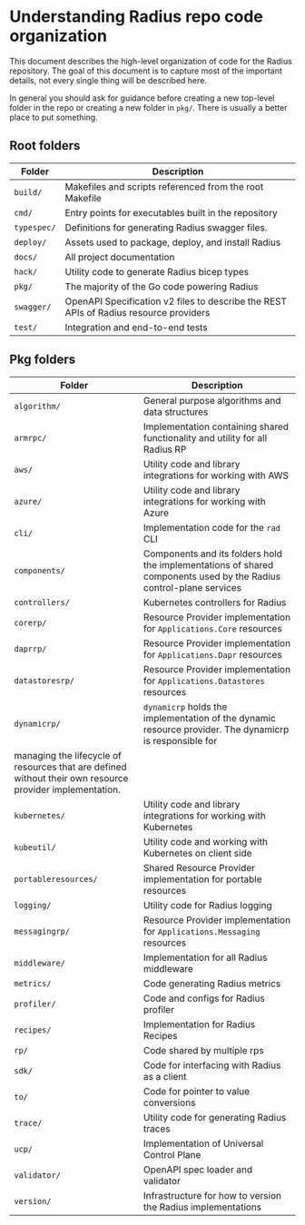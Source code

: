 # Understanding Radius repo code organization

This document describes the high-level organization of code for the Radius repository. The goal of this document is to capture most of the important details, not every single thing will be described here.

In general you should ask for guidance before creating a new top-level folder in the repo or creating a new folder in `pkg/`. There is usually a better place to put something.

## Root folders

| Folder     | Description                                                                           |
| ---------- | --------------------------------------------------------------------------------------|
| `build/`   | Makefiles and scripts referenced from the root Makefile                               |
| `cmd/`     | Entry points for executables built in the repository                                  |
| `typespec/`    | Definitions for generating Radius swagger files.                                      |
| `deploy/`  | Assets used to package, deploy, and install Radius                                    |
| `docs/`    | All project documentation                                                             |
| `hack/`    | Utility code to generate Radius bicep types                                           | 
| `pkg/`     | The majority of the Go code powering Radius                                           |
| `swagger/` | OpenAPI Specification v2 files to describe the REST APIs of Radius resource providers |
| `test/`    | Integration and end-to-end tests                                                      |


## Pkg folders

| Folder                 | Description                                                                             |
| ---------------------- | --------------------------------------------------------------------------------------- |
| `algorithm/`           | General purpose algorithms and data structures                                          |
| `armrpc/`              | Implementation containing shared functionality and utility for all Radius RP            |
| `aws/`                 | Utility code and library integrations for working with AWS                              |
| `azure/`               | Utility code and library integrations for working with Azure                            |
| `cli/`                 | Implementation code for the `rad` CLI                                                   |
| `components/`         | Components and its folders hold the implementations of shared components used by the Radius control-plane services                                                       |
| `controllers/`         | Kubernetes controllers for Radius                                                       |
| `corerp/`              | Resource Provider implementation for `Applications.Core` resources                      |
| `daprrp/`              | Resource Provider implementation for `Applications.Dapr` resources                      |
| `datastoresrp/`        | Resource Provider implementation for `Applications.Datastores` resources                |
| `dynamicrp/`        | `dynamicrp` holds the implementation of the dynamic resource provider. The dynamicrp is responsible for 
managing the lifecycle of resources that are defined without their own resource provider implementation.             |
| `kubernetes/`          | Utility code and library integrations for working with Kubernetes                       |
| `kubeutil/`            | Utility code and working with Kubernetes on client side                                 |
| `portableresources/`   | Shared Resource Provider implementation for portable resources                          |
| `logging/`             | Utility code for Radius logging                                                         |
| `messagingrp/`         | Resource Provider implementation for `Applications.Messaging` resources                 |
| `middleware/`          | Implementation for all Radius middleware                                                |
| `metrics/`             | Code generating Radius metrics                                                          |
| `profiler/`            | Code and configs for Radius profiler                                                    |
| `recipes/`             | Implementation for Radius Recipes                                                       |
| `rp/`                  | Code shared by multiple rps                                                             |
| `sdk/`                 | Code for interfacing with Radius as a client                                            |
| `to/`                  | Code for pointer to value conversions                                                   |
| `trace/`               | Utility code for generating Radius traces                                               |
| `ucp/`                 | Implementation of Universal Control Plane                                               |
| `validator/`           | OpenAPI spec loader and validator                                                       |
| `version/`             | Infrastructure for how to version the Radius implementations                            |